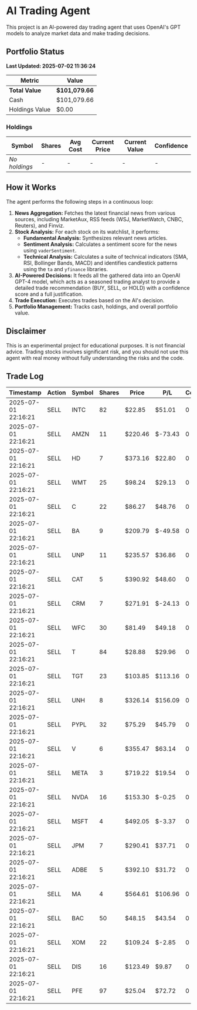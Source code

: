 # AI Trading Agent

This project is an AI-powered day trading agent that uses OpenAI's GPT models to analyze market data and make trading decisions.

## Portfolio Status

<!--PORTFOLIO_STATUS_START-->
**Last Updated: 2025-07-02 11:36:24**

| Metric | Value |
|---|---|
| **Total Value** | **$101,079.66** |
| Cash | $101,079.66 |
| Holdings Value | $0.00 |

### Holdings
| Symbol | Shares | Avg Cost | Current Price | Current Value | Confidence |
|---|---|---|---|---|---|
| *No holdings* | - | - | - | - | - |

<!--PORTFOLIO_STATUS_END-->

## How it Works

The agent performs the following steps in a continuous loop:

1.  **News Aggregation:** Fetches the latest financial news from various sources, including MarketAux, RSS feeds (WSJ, MarketWatch, CNBC, Reuters), and Finviz.
2.  **Stock Analysis:** For each stock on its watchlist, it performs:
    *   **Fundamental Analysis:** Synthesizes relevant news articles.
    *   **Sentiment Analysis:** Calculates a sentiment score for the news using `vaderSentiment`.
    *   **Technical Analysis:** Calculates a suite of technical indicators (SMA, RSI, Bollinger Bands, MACD) and identifies candlestick patterns using the `ta` and `yfinance` libraries.
3.  **AI-Powered Decisions:** It feeds all the gathered data into an OpenAI GPT-4 model, which acts as a seasoned trading analyst to provide a detailed trade recommendation (BUY, SELL, or HOLD) with a confidence score and a full justification.
4.  **Trade Execution:** Executes trades based on the AI's decision.
5.  **Portfolio Management:** Tracks cash, holdings, and overall portfolio value.

## Disclaimer

This is an experimental project for educational purposes. It is not financial advice. Trading stocks involves significant risk, and you should not use this agent with real money without fully understanding the risks and the code.

## Trade Log

<!--TRADE_LOG_START-->
| Timestamp | Action | Symbol | Shares | Price | P/L | Confidence |
|---|---|---|---|---|---|---|
| 2025-07-01 22:16:21 | SELL | INTC | 82 | $22.85 | $51.01 | 0 |
| 2025-07-01 22:16:21 | SELL | AMZN | 11 | $220.46 | $-73.43 | 0 |
| 2025-07-01 22:16:21 | SELL | HD | 7 | $373.16 | $22.80 | 0 |
| 2025-07-01 22:16:21 | SELL | WMT | 25 | $98.24 | $29.13 | 0 |
| 2025-07-01 22:16:21 | SELL | C | 22 | $86.27 | $48.76 | 0 |
| 2025-07-01 22:16:21 | SELL | BA | 9 | $209.79 | $-49.58 | 0 |
| 2025-07-01 22:16:21 | SELL | UNP | 11 | $235.57 | $36.86 | 0 |
| 2025-07-01 22:16:21 | SELL | CAT | 5 | $390.92 | $48.60 | 0 |
| 2025-07-01 22:16:21 | SELL | CRM | 7 | $271.91 | $-24.13 | 0 |
| 2025-07-01 22:16:21 | SELL | WFC | 30 | $81.49 | $49.18 | 0 |
| 2025-07-01 22:16:21 | SELL | T | 84 | $28.88 | $29.96 | 0 |
| 2025-07-01 22:16:21 | SELL | TGT | 23 | $103.85 | $113.16 | 0 |
| 2025-07-01 22:16:21 | SELL | UNH | 8 | $326.14 | $156.09 | 0 |
| 2025-07-01 22:16:21 | SELL | PYPL | 32 | $75.29 | $45.79 | 0 |
| 2025-07-01 22:16:21 | SELL | V | 6 | $355.47 | $63.14 | 0 |
| 2025-07-01 22:16:21 | SELL | META | 3 | $719.22 | $19.54 | 0 |
| 2025-07-01 22:16:21 | SELL | NVDA | 16 | $153.30 | $-0.25 | 0 |
| 2025-07-01 22:16:21 | SELL | MSFT | 4 | $492.05 | $-3.37 | 0 |
| 2025-07-01 22:16:21 | SELL | JPM | 7 | $290.41 | $37.71 | 0 |
| 2025-07-01 22:16:21 | SELL | ADBE | 5 | $392.10 | $31.72 | 0 |
| 2025-07-01 22:16:21 | SELL | MA | 4 | $564.61 | $106.96 | 0 |
| 2025-07-01 22:16:21 | SELL | BAC | 50 | $48.15 | $43.54 | 0 |
| 2025-07-01 22:16:21 | SELL | XOM | 22 | $109.24 | $-2.85 | 0 |
| 2025-07-01 22:16:21 | SELL | DIS | 16 | $123.49 | $9.87 | 0 |
| 2025-07-01 22:16:21 | SELL | PFE | 97 | $25.04 | $72.72 | 0 |

<!--TRADE_LOG_END--> 
